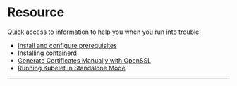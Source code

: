 # Resource

Quick access to information to help you when you run into trouble.

* [Install and configure prerequisites]
* [Installing containerd]
* [Generate Certificates Manually with OpenSSL]
* [Running Kubelet in Standalone Mode]
---

[Install and configure prerequisites]: https://kubernetes.io/docs/setup/production-environment/container-runtimes/#install-and-configure-prerequisites
[Installing containerd]: https://github.com/containerd/containerd/blob/main/docs/getting-started.md#installing-containerd
[Running Kubelet in Standalone Mode]: https://v1-32.docs.kubernetes.io/docs/tutorials/cluster-management/kubelet-standalone/
[Generate Certificates Manually with OpenSSL]: https://v1-32.docs.kubernetes.io/docs/tasks/administer-cluster/certificates/#openssl
